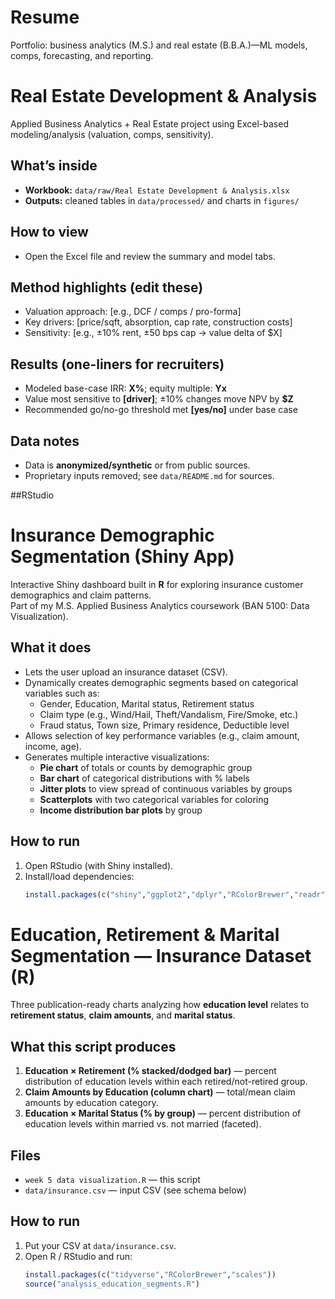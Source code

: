# Resume
Portfolio: business analytics (M.S.) and real estate (B.B.A.)—ML models, comps, forecasting, and reporting.


# Real Estate Development & Analysis

Applied Business Analytics + Real Estate project using Excel-based modeling/analysis (valuation, comps, sensitivity).

## What’s inside
- **Workbook:** `data/raw/Real Estate Development & Analysis.xlsx`
- **Outputs:** cleaned tables in `data/processed/` and charts in `figures/`

## How to view
- Open the Excel file and review the summary and model tabs.

## Method highlights (edit these)
- Valuation approach: [e.g., DCF / comps / pro-forma]
- Key drivers: [price/sqft, absorption, cap rate, construction costs]
- Sensitivity: [e.g., ±10% rent, ±50 bps cap → value delta of $X]

## Results (one-liners for recruiters)
- Modeled base-case IRR: **X%**; equity multiple: **Yx**
- Value most sensitive to **[driver]**; ±10% changes move NPV by **$Z**
- Recommended go/no-go threshold met **[yes/no]** under base case

## Data notes
- Data is **anonymized/synthetic** or from public sources.
- Proprietary inputs removed; see `data/README.md` for sources.


##RStudio
# Insurance Demographic Segmentation (Shiny App)

Interactive Shiny dashboard built in **R** for exploring insurance customer demographics and claim patterns.  
Part of my M.S. Applied Business Analytics coursework (BAN 5100: Data Visualization).

## What it does
- Lets the user upload an insurance dataset (CSV).
- Dynamically creates demographic segments based on categorical variables such as:
  - Gender, Education, Marital status, Retirement status
  - Claim type (e.g., Wind/Hail, Theft/Vandalism, Fire/Smoke, etc.)
  - Fraud status, Town size, Primary residence, Deductible level
- Allows selection of key performance variables (e.g., claim amount, income, age).
- Generates multiple interactive visualizations:
  - **Pie chart** of totals or counts by demographic group  
  - **Bar chart** of categorical distributions with % labels  
  - **Jitter plots** to view spread of continuous variables by groups  
  - **Scatterplots** with two categorical variables for coloring  
  - **Income distribution bar plots** by group  

## How to run
1. Open RStudio (with Shiny installed).  
2. Install/load dependencies:
   ```r
   install.packages(c("shiny","ggplot2","dplyr","RColorBrewer","readr"))


# Education, Retirement & Marital Segmentation — Insurance Dataset (R)

Three publication-ready charts analyzing how **education level** relates to **retirement status**, **claim amounts**, and **marital status**.

## What this script produces
1) **Education × Retirement (% stacked/dodged bar)** — percent distribution of education levels within each retired/not-retired group.  
2) **Claim Amounts by Education (column chart)** — total/mean claim amounts by education category.  
3) **Education × Marital Status (% by group)** — percent distribution of education levels within married vs. not married (faceted).

## Files
- `week 5 data visualization.R` — this script 
- `data/insurance.csv` — input CSV (see schema below)

## How to run
1. Put your CSV at `data/insurance.csv`.  
2. Open R / RStudio and run:
   ```r
   install.packages(c("tidyverse","RColorBrewer","scales"))
   source("analysis_education_segments.R")
